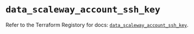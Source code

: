 # `data_scaleway_account_ssh_key`

Refer to the Terraform Registory for docs: [`data_scaleway_account_ssh_key`](https://registry.terraform.io/providers/scaleway/scaleway/2.22.0/docs/data-sources/account_ssh_key).
